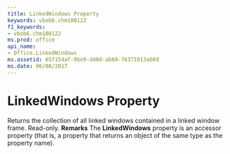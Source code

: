 ```yaml
---
title: LinkedWindows Property
keywords: vbob6.chm100122
f1_keywords:
- vbob6.chm100122
ms.prod: office
api_name:
- Office.LinkedWindows
ms.assetid: 65f154af-9be9-d40d-ab60-76371913a60d
ms.date: 06/08/2017
---
```



# LinkedWindows Property



Returns the collection of all linked windows contained in a linked window frame. Read-only.
 **Remarks**
The  **LinkedWindows** property is an accessor property (that is, a property that returns an object of the same type as the property name).

